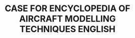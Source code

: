 ---
title: "CASE FOR ENCYCLOPEDIA OF AIRCRAFT MODELLING TECHNIQUES ENGLISH"
price: "TBA"
desc: "Opis nije dostupan"
img_path: "/assets/img/A.MIG-6049E.jpg"
brand: AMMO
available: true
cat: "books"
subcat: "SOLUTION BOOKS - MULTILINGUAL"
subsubcat: "SS"
---